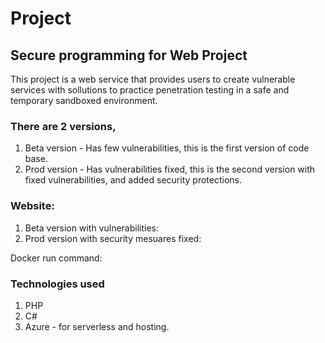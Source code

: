# Project
## Secure programming for Web Project

This project is a web service that provides users to create vulnerable services with sollutions to practice penetration testing in a safe and temporary sandboxed environment.

### There are 2 versions,
1. Beta version - Has few vulnerabilities, this is the first version of code base.
2. Prod version - Has vulnerabilities fixed, this is the second version with fixed vulnerabilities, and added security protections.

### Website:
1. Beta version with vulnerabilities:
2. Prod version with security mesuares fixed: 

Docker run command:

### Technologies used 
1. PHP
2. C#
3. Azure - for serverless and hosting.
